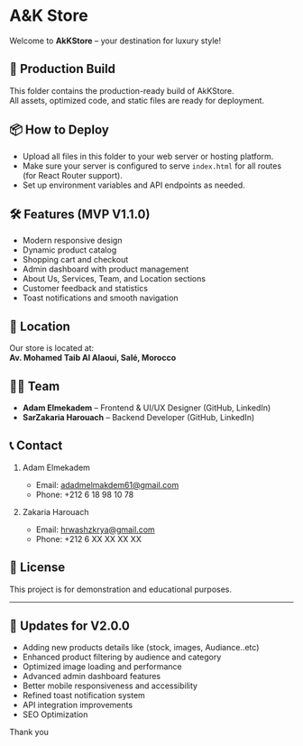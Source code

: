 # A&K Store

Welcome to **AkKStore** – your destination for luxury style!

## 🚀 Production Build
This folder contains the production-ready build of AkKStore.  
All assets, optimized code, and static files are ready for deployment.

## 📦 How to Deploy
- Upload all files in this folder to your web server or hosting platform.  
- Make sure your server is configured to serve `index.html` for all routes (for React Router support).  
- Set up environment variables and API endpoints as needed.

## 🛠 Features (MVP V1.1.0)
- Modern responsive design  
- Dynamic product catalog  
- Shopping cart and checkout  
- Admin dashboard with product management  
- About Us, Services, Team, and Location sections  
- Customer feedback and statistics  
- Toast notifications and smooth navigation

## 📍 Location
Our store is located at:  
**Av. Mohamed Taib Al Alaoui, Salé, Morocco**

## 👨‍💻 Team
- **Adam Elmekadem** – Frontend & UI/UX Designer (GitHub, LinkedIn)  
- **SarZakaria Harouach** – Backend Developer (GitHub, LinkedIn)

## 📞 Contact

1. Adam Elmekadem  
   - Email: adadmelmakdem61@gmail.com  
   - Phone: +212 6 18 98 10 78

2. Zakaria Harouach  
   - Email: hrwashzkrya@gmail.com  
   - Phone: +212 6 XX XX XX XX

## 📝 License
This project is for demonstration and educational purposes.

---

## 🔄 Updates for V2.0.0

- Adding new products details like (stock, images, Audiance..etc)
- Enhanced product filtering by audience and category
- Optimized image loading and performance
- Advanced admin dashboard features
- Better mobile responsiveness and accessibility
- Refined toast notification system
- API integration improvements
- SEO Optimization

Thank you